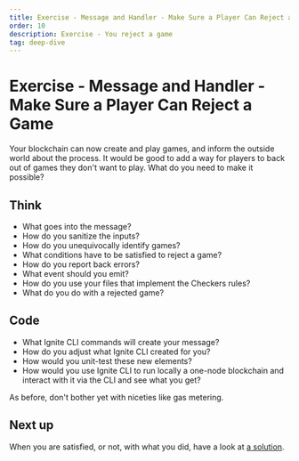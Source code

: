 ```yaml
---
title: Exercise - Message and Handler - Make Sure a Player Can Reject a Game
order: 10
description: Exercise - You reject a game
tag: deep-dive
---
```


# Exercise - Message and Handler - Make Sure a Player Can Reject a Game

Your blockchain can now create and play games, and inform the outside world about the process. It would be good to add a way for players to back out of games they don't want to play. What do you need to make it possible?

## Think

* What goes into the message?
* How do you sanitize the inputs?
* How do you unequivocally identify games?
* What conditions have to be satisfied to reject a game?
* How do you report back errors?
* What event should you emit?
* How do you use your files that implement the Checkers rules?
* What do you do with a rejected game?

## Code

* What Ignite CLI commands will create your message?
* How do you adjust what Ignite CLI created for you?
* How would you unit-test these new elements?
* How would you use Ignite CLI to run locally a one-node blockchain and interact with it via the CLI and see what you get?

As before, don't bother yet with niceties like gas metering.

## Next up

When you are satisfied, or not, with what you did, have a look at [a solution](../4-my-own-chain/reject-game.md).

